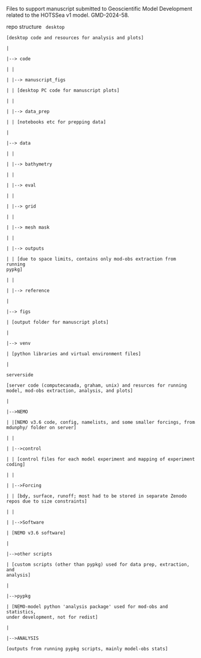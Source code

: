 Files to support manuscript submitted to Geoscientific Model Development related to the HOTSSea v1 model. GMD-2024-58.  
  
 

repo structure
<code>
desktop  
[desktop code and resources for analysis and plots]  
|  
|--> code  
|   |  
|   |--> manuscript_figs  
|   |	[desktop PC code for manuscript plots]  
|   |  
|   |--> data_prep  
|   |	[notebooks etc for prepping data]  
|  
|--> data  
|   |  
|   |--> bathymetry  
|   |  
|	|--> eval  
|	|  
|	|--> grid  
|	|  
|	|--> mesh mask  
|	|  
|	|--> outputs  
|	|	[due to space limits, contains only mod-obs extraction from running pypkg]  
|	|  
|	|--> reference  
|  
|--> figs  
|	[output folder for manuscript plots]  
|  
|--> venv  
|	[python libraries and virtual environment files]  
|  
serverside  
[server code (computecanada, graham, unix) and resurces for running model, mod-obs extraction, analysis, and plots]  
|  
|-->NEMO  
|	|[NEMO v3.6 code, config, namelists, and some smaller forcings, from mdunphy/ folder on server]  
|	|  
|	|-->control  
|	|	[control files for each model experiment and mapping of experiment coding]  
|	|  
|	|-->Forcing  
|	|	[bdy, surface, runoff; most had to be stored in separate Zenodo repos due to size constraints]  
|	|  
|	|-->Software  
|		[NEMO v3.6 software]  
|  
|-->other scripts  
|	[custom scripts (other than pypkg) used for data prep, extraction, and analysis]  
|  
|-->pypkg  
|	[NEMO-model python 'analysis package' used for mod-obs and statistics, under development, not for redist]  
|  
|-->ANALYSIS  
	[outputs from running pypkg scripts, mainly model-obs stats]  
</code>
